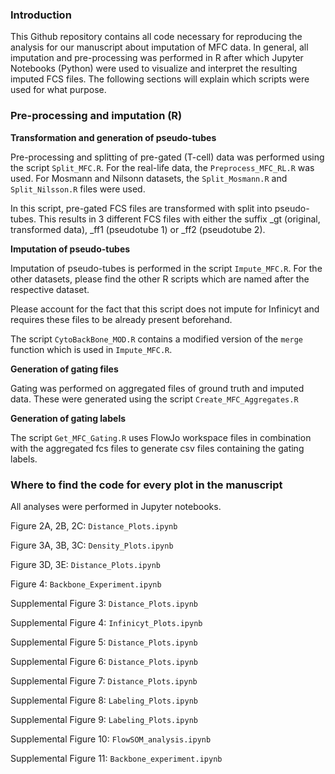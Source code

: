 ### Introduction

This Github repository contains all code necessary for reproducing the analysis for our manuscript about imputation of MFC data. In general, all imputation and pre-processing was performed in R after which Jupyter Notebooks (Python) were used to visualize and interpret the resulting imputed FCS files. The following sections will explain which scripts were used for what purpose.



### Pre-processing and imputation (R)

**Transformation and generation of pseudo-tubes**

Pre-processing and splitting of pre-gated (T-cell) data was performed using the script ```Split_MFC.R```. For the real-life data, the ```Preprocess_MFC_RL.R``` was used. For Mosmann and Nilsonn datasets, the ```Split_Mosmann.R``` and ```Split_Nilsson.R``` files were used.

In this script, pre-gated FCS files are transformed with split into pseudo-tubes. This results in 3 different FCS files with either the suffix _gt (original, transformed data), _ff1 (pseudotube 1) or _ff2 (pseudotube 2).



**Imputation of pseudo-tubes**

Imputation of pseudo-tubes is performed in the script ```Impute_MFC.R```.  For the other datasets, please find the other R scripts which are named after the respective dataset.

Please account for the fact that this script does not impute for Infinicyt and requires these files to be already present beforehand. 

The script ```CytoBackBone_MOD.R``` contains a modified version of the ```merge``` function which is used in ```Impute_MFC.R```.



**Generation of gating files**

Gating was performed on aggregated files of ground truth and imputed data. These were generated using the script ```Create_MFC_Aggregates.R```



**Generation of gating labels**

The script ```Get_MFC_Gating.R```  uses FlowJo workspace files in combination with the aggregated fcs files to generate csv files containing the gating labels.



### Where to find the code for every plot in the manuscript

All analyses were performed in Jupyter notebooks. 

Figure 2A, 2B, 2C: ```Distance_Plots.ipynb```

Figure 3A, 3B, 3C: ```Density_Plots.ipynb```

Figure 3D, 3E: ```Distance_Plots.ipynb```

Figure 4: ```Backbone_Experiment.ipynb```



Supplemental Figure 3: ```Distance_Plots.ipynb```

Supplemental Figure 4: ```Infinicyt_Plots.ipynb```

Supplemental Figure 5:  ```Distance_Plots.ipynb```

Supplemental Figure 6:  ```Distance_Plots.ipynb```

Supplemental Figure 7:  ``Distance_Plots.ipynb``

Supplemental Figure 8: ```Labeling_Plots.ipynb```

Supplemental Figure 9: ```Labeling_Plots.ipynb```

Supplemental Figure 10: ```FlowSOM_analysis.ipynb```

Supplemental Figure 11: ```Backbone_experiment.ipynb```

